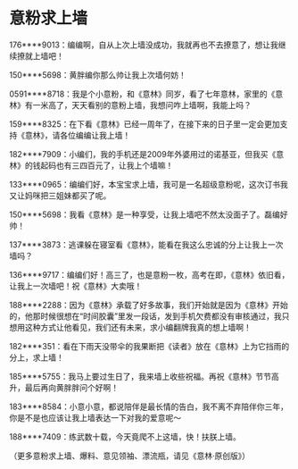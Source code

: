 # 意粉求上墙

176****9013：编编啊，自从上次上墙没成功，我就再也不去撩意了，想让我继续撩就上墙吧！ 

150****5698：黄胖编你那么帅让我上次墙何妨！ 

0591****8718：我是个小意粉，和《意林》同岁，看了七年意林，家里的《意林》有一米高了，天天看别的意粉上墙，我想问咋上墙啊，我能上吗？ 

159****8325：在下看《意林》已经一周年了，在接下来的日子里一定会更加支持《意林》，请各位编编让我上墙！ 

182****7909：小编们，我的手机还是2009年外婆用过的诺基亚，但我买《意林》的钱起码也有三四百元了，让我上个墙嘛！ 

133****0965：编编们好，本宝宝求上墙，我可是一名超级意粉呢，这次订书我又让妈咪把三姐妹都买了呢。 

150****5698：我看《意林》是一种享受，让我上墙吧不然太没面子了。磊编好帅！ 

137****3873：逃课躲在寝室看《意林》，能看在我这么忠诚的分上让我上一次墙吗？ 

136****9717：编编们好！高三了，也是意粉一枚，高考在即，《意林》依旧看，让我上一次墙吧！祝《意林》大卖哦！ 

188****2288：因为《意林》承载了好多故事，我们开始就是因为《意林》开始的，他那时候很想在“时间胶囊”里发一段话，发到手机欠费都没有审核通过，我只想用这种方式让他看见，我们还有未来，求小编翻牌我真的想上墙啊！ 

182****351：看在下雨天没带伞的我果断把《读者》放在《意林》上为它挡雨的分上，求上墙！ 

185****5755：我马上要过生日了，我来墙上收些祝福。再祝《意林》节节高升，最后再向黄胖胖问个好啊！ 

183****8584：小意小意，都说陪伴是最长情的告白，我不离不弃陪伴你三年，你是不是也应该让我上墙表达一下对我的爱意呢～ 

188****7409：练武数十载，今天竟爬不上这墙，快！扶朕上墙。 

（更多意粉求上墙、爆料、意见领袖、漂流瓶，请见《意林·原创版》）